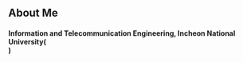 <div>
  <!--Body-->
  
  ## About Me
  #### Information and Telecommunication Engineering, Incheon National University(<br/>)
  <br/>
  <br/>
